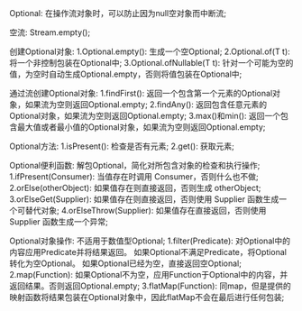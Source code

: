Optional:
    在操作流对象时，可以防止因为null空对象而中断流;

空流:
    Stream.<String>empty();

创建Optional对象:
    1.Optional.empty(): 生成一个空Optional;
    2.Optional.of(T t): 将一个非控制包装在Optional中;
    3.Optional.ofNullable(T t): 针对一个可能为空的值，为空时自动生成Optional.empty，否则将值包装在Optional中;

通过流创建Optional对象:
    1.findFirst(): 返回一个包含第一个元素的Optional对象，如果流为空则返回Optional.empty;
    2.findAny(): 返回包含任意元素的Optional对象，如果流为空则返回Optional.empty;
    3.max()和min(): 返回一个包含最大值或者最小值的Optional对象，如果流为空则返回Optional.empty;

Optional方法:
    1.isPresent(): 检查是否有元素;
    2.get(): 获取元素;

Optional便利函数: 解包Optional，简化对所包含对象的检查和执行操作;
    1.ifPresent(Consumer): 当值存在时调用 Consumer，否则什么也不做;
    2.orElse(otherObject): 如果值存在则直接返回，否则生成 otherObject;
    3.orElseGet(Supplier): 如果值存在则直接返回，否则使用 Supplier 函数生成一个可替代对象;
    4.orElseThrow(Supplier): 如果值存在直接返回，否则使用 Supplier 函数生成一个异常;

Optional对象操作: 不适用于数值型Optional;
    1.filter(Predicate): 对Optional中的内容应用Predicate并将结果返回。
                         如果Optional不满足Predicate，将Optional转化为空Optional。
                         如果Optional已经为空，直接返回空Optional;
    2.map(Function): 如果Optional不为空，应用Function于Optional中的内容，并返回结果。否则返回Optional.empty;
    3.flatMap(Function): 同map，但是提供的映射函数将结果包装在Optional对象中，因此flatMap不会在最后进行任何包装;


    